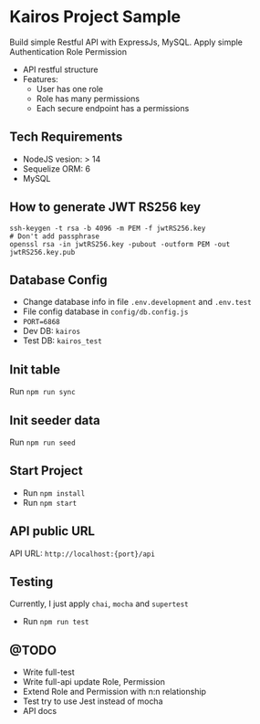 # Kairos Project Sample

Build simple Restful API with ExpressJs, MySQL. Apply simple Authentication Role Permission
- API restful structure
- Features:
  - User has one role
  - Role has many permissions
  - Each secure endpoint has a permissions

## Tech Requirements

- NodeJS vesion: > 14
- Sequelize ORM: 6
- MySQL

## How to generate JWT RS256 key

```
ssh-keygen -t rsa -b 4096 -m PEM -f jwtRS256.key
# Don't add passphrase
openssl rsa -in jwtRS256.key -pubout -outform PEM -out jwtRS256.key.pub
```

## Database Config

- Change database info in file `.env.development` and `.env.test`
- File config database in `config/db.config.js`
- `PORT=6868`
- Dev DB: `kairos`
- Test DB: `kairos_test`

## Init table

Run `npm run sync`

## Init seeder data

Run `npm run seed`

## Start Project

- Run `npm install`
- Run `npm start`

## API public URL

API URL: `http://localhost:{port}/api`

## Testing

Currently, I just apply `chai`, `mocha` and `supertest`

- Run `npm run test`

## @TODO

- Write full-test
- Write full-api update Role, Permission
- Extend Role and Permission with n:n relationship
- Test try to use Jest instead of mocha
- API docs
